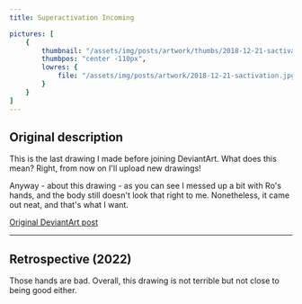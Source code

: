 ```yaml
---
title: Superactivation Incoming

pictures: [
	{
		thumbnail: "/assets/img/posts/artwork/thumbs/2018-12-21-sactivation.jpg",
		thumbpos: "center -110px",
		lowres: {
			file: "/assets/img/posts/artwork/2018-12-21-sactivation.jpg"
		}
	}
]
---
```

## Original description
This is the last drawing I made before joining DeviantArt. What does this mean? Right, from now on I'll upload new drawings!

Anyway - about this drawing - as you can see I messed up a bit with Ro's hands, and the body still doesn't look that right to me.
Nonetheless, it came out neat, and that's what I want.

[Original DeviantArt post](https://www.deviantart.com/phantomdoom741/art/Superactivation-Incoming-780307316)

---

## Retrospective (2022)
Those hands are bad. Overall, this drawing is not terrible but not close to being good either.

